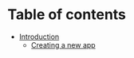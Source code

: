 # Table of contents

* [Introduction](README.md)
  * [Creating a new app](introduction/creating-a-new-app.md)
